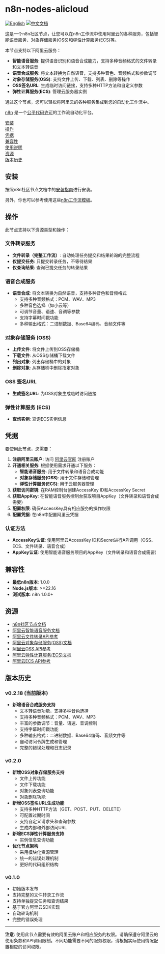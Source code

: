 # n8n-nodes-alicloud

[![English](https://img.shields.io/badge/English-Click-yellow)](README.md)
[![中文文档](https://img.shields.io/badge/中文文档-点击查看-orange)](README-zh.md)

这是一个n8n社区节点，让您可以在n8n工作流中使用阿里云的各种服务，包括智能语音服务、对象存储服务(OSS)和弹性计算服务(ECS)等。

本节点支持以下阿里云服务：
- **智能语音服务**: 提供语音识别和语音合成能力，支持多种音频格式的文件转录和文本转语音
- **语音合成服务**: 将文本转换为自然语音，支持多种音色、音频格式和参数调节
- **对象存储服务(OSS)**: 支持文件上传、下载、列表、删除等操作
- **OSS签名URL**: 生成临时访问链接，支持多种HTTP方法和自定义参数
- **弹性计算服务(ECS)**: 管理云服务器实例

通过这个节点，您可以轻松将阿里云的各种服务集成到您的自动化工作流中。

[n8n](https://n8n.io/) 是一个[公平代码许可](https://docs.n8n.io/reference/license/)的工作流自动化平台。

[安装](#安装)  
[操作](#操作)  
[凭据](#凭据)  
[兼容性](#兼容性)  
[使用说明](#使用说明)  
[资源](#资源)  
[版本历史](#版本历史)  

## 安装

按照n8n社区节点文档中的[安装指南](https://docs.n8n.io/integrations/community-nodes/installation/)进行安装。

另外，你也可以参考使用这些[n8n工作流模板](https://github.com/crazyyanchao/n8n-workflow-template)。

## 操作

此节点支持以下资源类型和操作：

### 文件转录服务
- **文件转录（完整工作流）**: 自动处理任务提交和结果轮询的完整流程
- **仅提交任务**: 只提交转录任务，不等待结果
- **仅查询结果**: 查询已提交任务的转录结果

### 语音合成服务
- **语音合成**: 将文本转换为自然语音，支持多种音色和音频格式
  - 支持多种音频格式：PCM、WAV、MP3
  - 多种音色选择（如小云等）
  - 可调节音量、语速、音调等参数
  - 支持字幕时间戳功能
  - 多种输出格式：二进制数据、Base64编码、音频文件等

### 对象存储服务 (OSS)
- **上传文件**: 将文件上传到OSS存储桶
- **下载文件**: 从OSS存储桶下载文件
- **列出对象**: 列出存储桶中的对象
- **删除对象**: 从存储桶中删除指定对象

### OSS 签名URL
- **生成签名URL**: 为OSS对象生成临时访问链接

### 弹性计算服务 (ECS)
- **查询实例**: 查询ECS实例信息

## 凭据

要使用此节点，您需要：

1. **注册阿里云账户**: 访问 [阿里云官网](https://www.aliyun.com/) 注册账户
2. **开通相关服务**: 根据使用需求开通以下服务：
   - **智能语音服务**: 用于文件转录和语音合成功能
   - **对象存储服务(OSS)**: 用于文件存储和管理
   - **弹性计算服务(ECS)**: 用于云服务器管理
3. **获取访问密钥**: 在RAM控制台创建AccessKey ID和AccessKey Secret
4. **获取AppKey**: 在智能语音服务控制台获取项目AppKey（文件转录和语音合成需要）
5. **配置权限**: 确保AccessKey具有相应服务的操作权限
6. **配置凭据**: 在n8n中配置阿里云凭据

### 认证方法
- **AccessKey认证**: 使用阿里云AccessKey ID和Secret进行API调用（OSS、ECS、文件转录、语音合成）
- **AppKey认证**: 使用智能语音服务项目的AppKey（文件转录和语音合成需要）

## 兼容性

- **最低n8n版本**: 1.0.0
- **Node.js版本**: >=22.16
- **测试版本**: n8n 1.0.0+

## 资源

* [n8n社区节点文档](https://docs.n8n.io/integrations/#community-nodes)
* [阿里云智能语音服务文档](https://help.aliyun.com/product/30413.html)
* [阿里云文件转录API参考](https://help.aliyun.com/document_detail/90727.html)
* [阿里云对象存储服务(OSS)文档](https://help.aliyun.com/product/31815.html)
* [阿里云OSS API参考](https://help.aliyun.com/document_detail/31947.html)
* [阿里云弹性计算服务(ECS)文档](https://help.aliyun.com/product/25365.html)
* [阿里云ECS API参考](https://help.aliyun.com/document_detail/25484.html)

## 版本历史

### v0.2.18 (当前版本)
- **新增语音合成服务支持**
  - 文本转语音功能，支持多种音色选择
  - 支持多种音频格式：PCM、WAV、MP3
  - 丰富的参数调节：音量、语速、音调控制
  - 支持字幕时间戳功能
  - 多种输出格式：二进制数据、Base64编码、音频文件等
  - 自动访问令牌生成和管理
  - 完整的错误处理和日志记录

### v0.2.0
- **新增OSS对象存储服务支持**
  - 文件上传功能
  - 文件下载功能
  - 对象列表查询功能
  - 对象删除功能
- **新增OSS签名URL生成功能**
  - 支持多种HTTP方法（GET、POST、PUT、DELETE）
  - 可配置过期时间
  - 支持自定义请求头和查询参数
  - 生成内部和外部访问URL
- **新增ECS弹性计算服务支持**
  - 实例信息查询功能
- **优化节点架构**
  - 采用模块化资源管理
  - 统一的错误处理机制
  - 更好的代码组织结构

### v0.1.0
- 初始版本发布
- 支持完整的文件转录工作流
- 支持单独提交任务和查询结果
- 基于官方阿里云SDK实现
- 自动轮询机制
- 完整的错误处理

---

**注意**: 使用此节点需要有效的阿里云账户和相应服务的权限。请确保遵守阿里云的使用条款和API调用限制。不同功能需要不同的服务权限，请根据实际使用情况配置相应的访问权限。
